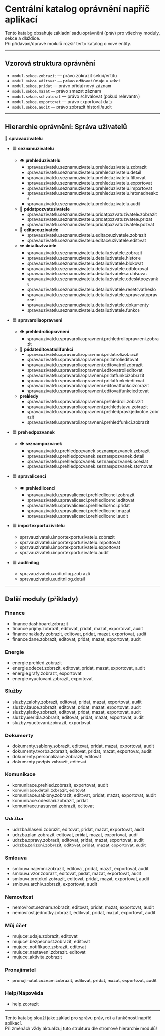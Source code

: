 # Centrální katalog oprávnění napříč aplikací

Tento katalog obsahuje základní sadu oprávnění (práv) pro všechny moduly, sekce a dlaždice.  
Při přidávání/úpravě modulů rozšiř tento katalog o nové entity.

---

## Vzorová struktura oprávnění

- `modul.sekce.zobrazit` — právo zobrazit sekci/entitu
- `modul.sekce.editovat` — právo editovat údaje v sekci
- `modul.sekce.pridat` — právo přidat nový záznam
- `modul.sekce.mazat` — právo smazat záznam
- `modul.sekce.schvalovat` — právo schvalovat (pokud relevantní)
- `modul.sekce.exportovat` — právo exportovat data
- `modul.sekce.audit` — právo zobrazit historii/audit

---

## Hierarchie oprávnění: Správa uživatelů

📁 **spravauzivatelu**
- 🟦 **seznamuzivatelu**
  - 👁️ **prehleduzivatelu**
    - spravauzivatelu.seznamuzivatelu.prehleduzivatelu.zobrazit
    - spravauzivatelu.seznamuzivatelu.prehleduzivatelu.detail
    - spravauzivatelu.seznamuzivatelu.prehleduzivatelu.filtrovat
    - spravauzivatelu.seznamuzivatelu.prehleduzivatelu.exportovat
    - spravauzivatelu.seznamuzivatelu.prehleduzivatelu.importovat
    - spravauzivatelu.seznamuzivatelu.prehleduzivatelu.hromadneakce
    - spravauzivatelu.seznamuzivatelu.prehleduzivatelu.audit
  - 📝 **pridatpozvatuzivatele**
    - spravauzivatelu.seznamuzivatelu.pridatpozvatuzivatele.zobrazit
    - spravauzivatelu.seznamuzivatelu.pridatpozvatuzivatele.pridat
    - spravauzivatelu.seznamuzivatelu.pridatpozvatuzivatele.pozvat
  - 📝 **editaceuzivatele**
    - spravauzivatelu.seznamuzivatelu.editaceuzivatele.zobrazit
    - spravauzivatelu.seznamuzivatelu.editaceuzivatele.editovat
  - 👁️ **detailuzivatele**
    - spravauzivatelu.seznamuzivatelu.detailuzivatele.zobrazit
    - spravauzivatelu.seznamuzivatelu.detailuzivatele.historie
    - spravauzivatelu.seznamuzivatelu.detailuzivatele.blokovat
    - spravauzivatelu.seznamuzivatelu.detailuzivatele.odblokovat
    - spravauzivatelu.seznamuzivatelu.detailuzivatele.archivovat
    - spravauzivatelu.seznamuzivatelu.detailuzivatele.odeslatpozvanku
    - spravauzivatelu.seznamuzivatelu.detailuzivatele.resetovatheslo
    - spravauzivatelu.seznamuzivatelu.detailuzivatele.spravovatopravneni
    - spravauzivatelu.seznamuzivatelu.detailuzivatele.dokumenty
    - spravauzivatelu.seznamuzivatelu.detailuzivatele.funkce

- 🟦 **spravaroliaopravneni**
  - 👁️ **prehledroliopravneni**
    - spravauzivatelu.spravaroliaopravneni.prehledroliopravneni.zobrazit
  - 📝 **pridateditovatrolifunkci**
    - spravauzivatelu.spravaroliaopravneni.pridatrolizobrazit
    - spravauzivatelu.spravaroliaopravneni.pridatrolieditovat
    - spravauzivatelu.spravaroliaopravneni.editovatrolizobrazit
    - spravauzivatelu.spravaroliaopravneni.editovatrolieditovat
    - spravauzivatelu.spravaroliaopravneni.pridatfunkcizobrazit
    - spravauzivatelu.spravaroliaopravneni.pridatfunkcieditovat
    - spravauzivatelu.spravaroliaopravneni.editovatfunkcizobrazit
    - spravauzivatelu.spravaroliaopravneni.editovatfunkcieditovat
  - **prehledy**
    - spravauzivatelu.spravaroliaopravneni.prehledroli.zobrazit
    - spravauzivatelu.spravaroliaopravneni.prehledstavu.zobrazit
    - spravauzivatelu.spravaroliaopravneni.prehledpravkjednotce.zobrazit
    - spravauzivatelu.spravaroliaopravneni.prehledfunkci.zobrazit

- 🟦 **prehledpozvanek**
  - 👁️ **seznampozvanek**
    - spravauzivatelu.prehledpozvanek.seznampozvanek.zobrazit
    - spravauzivatelu.prehledpozvanek.seznampozvanek.detail
    - spravauzivatelu.prehledpozvanek.seznampozvanek.odeslat
    - spravauzivatelu.prehledpozvanek.seznampozvanek.stornovat

- 🟦 **spravalicenci**
  - 👁️ **prehledlicenci**
    - spravauzivatelu.spravalicenci.prehledlicenci.zobrazit
    - spravauzivatelu.spravalicenci.prehledlicenci.editovat
    - spravauzivatelu.spravalicenci.prehledlicenci.pridat
    - spravauzivatelu.spravalicenci.prehledlicenci.mazat
    - spravauzivatelu.spravalicenci.prehledlicenci.audit

- 🟦 **importexportuzivatelu**
    - spravauzivatelu.importexportuzivatelu.zobrazit
    - spravauzivatelu.importexportuzivatelu.importovat
    - spravauzivatelu.importexportuzivatelu.exportovat
    - spravauzivatelu.importexportuzivatelu.audit

- 🟦 **auditnilog**
    - spravauzivatelu.auditnilog.zobrazit
    - spravauzivatelu.auditnilog.detail

---

## Další moduly (příklady)

### Finance
- finance.dashboard.zobrazit
- finance.prijmy.zobrazit, editovat, pridat, mazat, exportovat, audit
- finance.naklady.zobrazit, editovat, pridat, mazat, exportovat, audit
- finance.dane.zobrazit, editovat, pridat, mazat, exportovat, audit

### Energie
- energie.prehled.zobrazit
- energie.odecet.zobrazit, editovat, pridat, mazat, exportovat, audit
- energie.grafy.zobrazit, exportovat
- energie.vyuctovani.zobrazit, exportovat

### Služby
- sluzby.zalohy.zobrazit, editovat, pridat, mazat, exportovat, audit
- sluzby.kauce.zobrazit, editovat, pridat, mazat, exportovat, audit
- sluzby.platby.zobrazit, editovat, pridat, mazat, exportovat, audit
- sluzby.meridla.zobrazit, editovat, pridat, mazat, exportovat, audit
- sluzby.vyuctovani.zobrazit, exportovat

### Dokumenty
- dokumenty.sablony.zobrazit, editovat, pridat, mazat, exportovat, audit
- dokumenty.tvorba.zobrazit, editovat, pridat, mazat, exportovat, audit
- dokumenty.personalizace.zobrazit, editovat
- dokumenty.podpis.zobrazit, editovat

### Komunikace
- komunikace.prehled.zobrazit, exportovat, audit
- komunikace.detail.zobrazit, editovat
- komunikace.sablony.zobrazit, editovat, pridat, mazat, exportovat, audit
- komunikace.odesilani.zobrazit, pridat
- komunikace.nastaveni.zobrazit, editovat

### Udržba
- udrzba.hlaseni.zobrazit, editovat, pridat, mazat, exportovat, audit
- udrzba.plan.zobrazit, editovat, pridat, mazat, exportovat, audit
- udrzba.opravy.zobrazit, editovat, pridat, mazat, exportovat, audit
- udrzba.zarizeni.zobrazit, editovat, pridat, mazat, exportovat, audit

### Smlouva
- smlouva.najemni.zobrazit, editovat, pridat, mazat, exportovat, audit
- smlouva.vzor.zobrazit, editovat, pridat, mazat, exportovat, audit
- smlouva.protokol.zobrazit, editovat, pridat, mazat, exportovat, audit
- smlouva.archiv.zobrazit, exportovat, audit

### Nemovitost
- nemovitost.seznam.zobrazit, editovat, pridat, mazat, exportovat, audit
- nemovitost.jednotky.zobrazit, editovat, pridat, mazat, exportovat, audit

### Můj účet
- mujucet.udaje.zobrazit, editovat
- mujucet.bezpecnost.zobrazit, editovat
- mujucet.notifikace.zobrazit, editovat
- mujucet.nastaveni.zobrazit, editovat
- mujucet.aktivita.zobrazit

### Pronajímatel
- pronajimatel.seznam.zobrazit, editovat, pridat, mazat, exportovat, audit

### Help/Nápověda
- help.zobrazit

---

Tento katalog slouží jako základ pro správu práv, rolí a funkčností napříč aplikací.  
Při změnách vždy aktualizuj tuto strukturu dle stromové hierarchie modulů!
